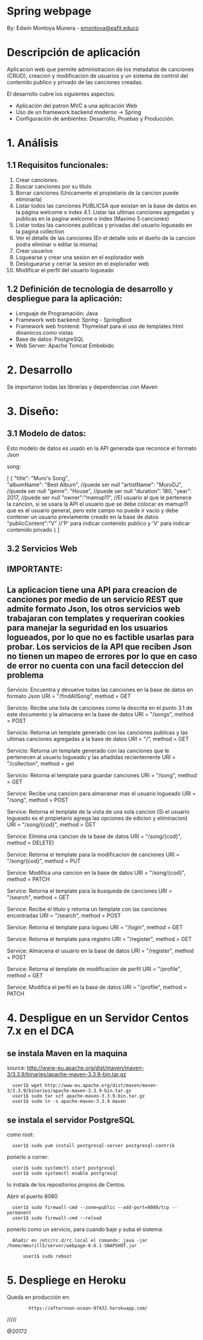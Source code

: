# Spring webpage

By: Edwin Montoya Munera - emontoya@eafit.educo

# Descripción de aplicación

Aplicacion web que permite administracion de los metadatos de canciones (CRUD), creacion y modificacion de usuarios y un sistema de control del contenido publico y privado de las canciones creadas.

El desarrollo cubre los siguientes aspectos:

* Aplicación del patron MVC a una aplicación Web
* Uso de un framework backend moderno -> Spring
* Configuración de ambientes: Desarrollo, Pruebas y Producción.

# 1. Análisis

## 1.1 Requisitos funcionales:

1. Crear canciones.
2. Buscar canciones por su titulo
3. Borrar canciones (Unicamente el propietario de la cancion puede eliminarla)
4. Listar todos las canciones PUBLICSA que existan en la base de datos en la página welcome o index
4.1. Listar las ultimas canciones agregadas y publicas en la pagina welcome o index (Maximo 5 canciones)
5. Listar todas las canciones publicas y privadas del usuario logueado en la pagina collection
6. Ver el detalle de las canciones (En el detalle solo el dueño de la cancion podra eliminar o editar la misma)
7. Crear usuarios
8. Loguearse y crear una sesion en el explorador web
9. Desloguearse y cerrar la sesion en el explorador web
10. Modificar el perfil del usuario logueado

## 1.2 Definición de tecnología de desarrollo y despliegue para la aplicación:

* Lenguaje de Programación: Java
* Framework web backend: Spring - SpringBoot
* Framework web frontend: Thymeleaf para el uso de templates html dinamicos como vistas
* Base de datos: PostgreSQL
* Web Server: Apache Tomcat Embebido

# 2. Desarrollo

Se importaron todas las librerias y dependencias con Maven

# 3. Diseño:

## 3.1 Modelo de datos:

Esto modelo de datos es usado en la API generada que reconoce el formato Json

song:

[
  {
    "title": "Muro's Song",       
    "albumName": "Best Album",    //puede ser null
    "artistName": "MuroDJ",       //puede ser null
    "genre": "House",             //puede ser null
    "duration": 180,
    "year": 2017,                 //puede ser null
    "owner":"mamup11",            //El usuario al que le pertenece la cancion, si se usara la API el usuario que se debe colocar es mamup11 que es el usuario general, pero este campo no puede ir vacio y debe contener un usuario previamente creado en la base de datos
    "publicContent":"V"           //'P' para indicar contenido publico  y  'V' para indicar contenido privado
  }
]

## 3.2 Servicios Web

IMPORTANTE:
--------------------------------------------------------------------------------------
La aplicacion tiene una API para creacion de canciones por medio de un servicio REST que admite formato Json, los otros servicios web trabajaran con templates y requeriran cookies para manejar la seguridad en los usuarios logueados, por lo que no es factible usarlas para probar.
Los servicios de la API que reciben Json no tienen un mapeo de errores por lo que en caso de error no cuenta con una facil deteccion del problema
--------------------------------------------------------------------------------------

Servicio: Encuentra y devuelve todas las canciones en la base de datos en formato Json
URI = "/findAllSong", method = GET

Servicio: Recibe una lista de canciones como la descrita en el punto 3.1 de este documento y la almacena en la base de datos
URI = "/songs", method = POST

Servicio: Retorna un template generado con las canciones publicas y las ultimas canciones agregadas a la base de datos
URI = "/", method = GET

Servicio: Retorna un template generado con las canciones que le pertenecen al usuario logueado y las añadidas recientemente
URI = "/collection", method = get

Servicio: Retorna el template para guardar canciones
URI = "/song", method = GET

Service: Recibe una cancion para almacenar mas el usuario logueado
URI = "/song", method = POST

Service: Retorna el template de la vista de una sola cancion (Si el usuario logueado es el propietario agrega las opciones de edicion y eliminacion)
URI = "/song/{cod}", method = GET

Service: Elimina una cancion de la base de datos
URI = "/song/{cod}", method = DELETE)

Service: Retorna el template para la modificacion de canciones
URI = "/song/{cod}", method = PUT

Service: Modifica una cancion en la base de datos
URI = "/song/{cod}", method = PATCH

Service: Retorna el template para la busqueda de canciones
URI = "/search", method = GET

Service: Recibe el titulo y retorna un template con las canciones encontradas
URI = "/search", method = POST

Service: Retorna el template para logueo
URI = "/login", method = GET

Service: Retorna el template para registro
URI = "/register", method = GET

Service: Almacena el usuario en la base de datos
URI = "/register", method = POST

Service: Retorna el template de modificacion de perfil
URI = "/profile", method = GET

Service: Modifica el perfil en la base de datos
URI = "/profile", method = PATCH

# 4. Despligue en un Servidor Centos 7.x en el DCA


## se instala Maven en la maquina

source: http://www-eu.apache.org/dist/maven/maven-3/3.3.9/binaries/apache-maven-3.3.9-bin.tar.gz

      user1$ wget http://www-eu.apache.org/dist/maven/maven-3/3.3.9/binaries/apache-maven-3.3.9-bin.tar.gz
      user1$ sudo tar xzf apache-maven-3.3.9-bin.tar.gz
      user1$ sudo ln -s apache-maven-3.3.9 maven

## se instala el servidor PostgreSQL

como root:

      user1$ sudo yum install postgresql-server postgresql-contrib

ponerlo a correr:

      user1$ sudo systemctl start postgresql
      user1$ sudo systemctl enable postgresql


lo instala de los repositorios propios de Centos.

Abrir el puerto 8080

      user1$ sudo firewall-cmd --zone=public --add-port=8080/tcp --permanent
      user1$ sudo firewall-cmd --reload


ponerlo como un servicio, para cuando baje y suba el sistema:    

      Añadir en /etc/rc.d/rc.local el comando: java -jar /home/mmurill5/server/webpage-0.0.1-SNAPSHOT.jar

          user1$ sudo reboot      


# 5. Despliege en Heroku

Queda en producción en:

            https://afternoon-ocean-97432.herokuapp.com/

/////

@20172            
